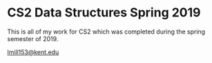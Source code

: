 # CS2 Data Structures Spring 2019
This is all of my work for CS2 which was completed
during the spring semester of 2019.

lmill153@kent.edu
